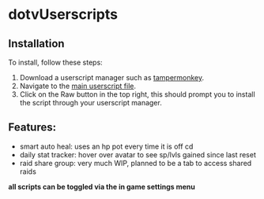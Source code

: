 # dotvUserscripts

## Installation

To install, follow these steps:

1. Download a userscript manager such as [tampermonkey](https://www.tampermonkey.net).
2. Navigate to the [main userscript file](https://github.com/MattiasKDev/dotvUserscripts/blob/main/main.user.js).
3. Click on the Raw button in the top right, this should prompt you to install the script through your userscript manager.

## Features:

- smart auto heal: uses an hp pot every time it is off cd
- daily stat tracker: hover over avatar to see sp/lvls gained since last reset
- raid share group: very much WIP, planned to be a tab to access shared raids

**all scripts can be toggled via the in game settings menu**
